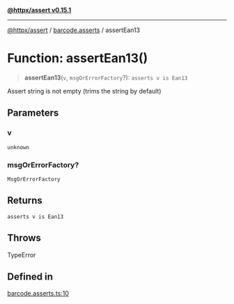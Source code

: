 [**@httpx/assert v0.15.1**](../../README.md)

***

[@httpx/assert](../../README.md) / [barcode.asserts](../README.md) / assertEan13

# Function: assertEan13()

> **assertEan13**(`v`, `msgOrErrorFactory`?): `asserts v is Ean13`

Assert string is not empty (trims the string by default)

## Parameters

### v

`unknown`

### msgOrErrorFactory?

`MsgOrErrorFactory`

## Returns

`asserts v is Ean13`

## Throws

TypeError

## Defined in

[barcode.asserts.ts:10](https://github.com/belgattitude/httpx/blob/d121a71b95064daafd75a20aabf0a30f5fcdfbfa/packages/assert/src/barcode.asserts.ts#L10)
